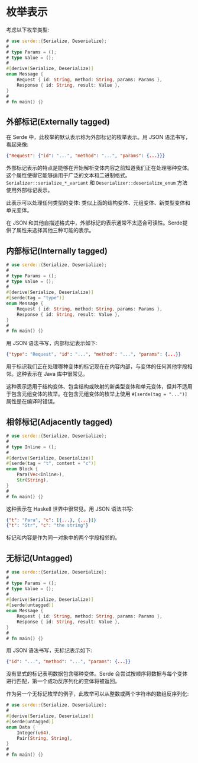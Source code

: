 # 枚举表示

考虑以下枚举类型:

```rust
# use serde::{Serialize, Deserialize};
#
# type Params = ();
# type Value = ();
#
#[derive(Serialize, Deserialize)]
enum Message {
    Request { id: String, method: String, params: Params },
    Response { id: String, result: Value },
}
#
# fn main() {}
```

## 外部标记(Externally tagged)

在 Serde 中，此枚举的默认表示称为外部标记的枚举表示。用 JSON 语法书写，看起来像:

```json
{"Request": {"id": "...", "method": "...", "params": {...}}}
```

外部标记表示的特点是能够在开始解析变体内容之前知道我们正在处理哪种变体。这个属性使得它能够适用于广泛的文本和二进制格式。`Serializer::serialize_*_variant` 和 `Deserializer::deserialize_enum` 方法使用外部标记表示。

此表示可以处理任何类型的变体: 类似上面的结构变体、元组变体、新类型变体和单元变体。

在 JSON 和其他自描述格式中，外部标记的表示通常不太适合可读性。Serde提供了属性来选择其他三种可能的表示。

## 内部标记(Internally tagged)

```rust
# use serde::{Serialize, Deserialize};
#
# type Params = ();
# type Value = ();
#
#[derive(Serialize, Deserialize)]
#[serde(tag = "type")]
enum Message {
    Request { id: String, method: String, params: Params },
    Response { id: String, result: Value },
}
#
# fn main() {}
```

用 JSON 语法书写，内部标记表示如下:

```json
{"type": "Request", "id": "...", "method": "...", "params": {...}}
```

用于标识我们正在处理哪种变体的标记现在在内容内部，与变体的任何其他字段相邻。这种表示在 Java 库中很常见。

这种表示适用于结构变体、包含结构或映射的新类型变体和单元变体，但并不适用于包含元组变体的枚举。在包含元组变体的枚举上使用 `#[serde(tag = "...")]` 属性是在编译时错误。

## 相邻标记(Adjacently tagged)

```rust
# use serde::{Serialize, Deserialize};
#
# type Inline = ();
#
#[derive(Serialize, Deserialize)]
#[serde(tag = "t", content = "c")]
enum Block {
    Para(Vec<Inline>),
    Str(String),
}
#
# fn main() {}
```

这种表示在 Haskell 世界中很常见。用 JSON 语法书写:

```json
{"t": "Para", "c": [{...}, {...}]}
{"t": "Str", "c": "the string"}
```

标记和内容是作为同一对象中的两个字段相邻的。

## 无标记(Untagged)

```rust
# use serde::{Serialize, Deserialize};
#
# type Params = ();
# type Value = ();
#
#[derive(Serialize, Deserialize)]
#[serde(untagged)]
enum Message {
    Request { id: String, method: String, params: Params },
    Response { id: String, result: Value },
}
#
# fn main() {}
```

用 JSON 语法书写，无标记表示如下:

```json
{"id": "...", "method": "...", "params": {...}}
```

没有显式的标记表明数据包含哪种变体。Serde 会尝试按顺序将数据与每个变体进行匹配，第一个成功反序列化的变体将被返回。

作为另一个无标记枚举的例子，此枚举可以从整数或两个字符串的数组反序列化:

```rust
# use serde::{Serialize, Deserialize};
#
#[derive(Serialize, Deserialize)]
#[serde(untagged)]
enum Data {
    Integer(u64),
    Pair(String, String),
}
#
# fn main() {}
```
